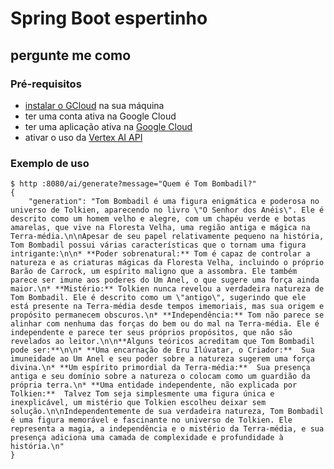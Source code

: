 # Spring Boot espertinho

## pergunte me como 

### Pré-requisitos

* [instalar o GCloud](https://cloud.google.com/sdk/docs/install) na sua máquina
* ter uma conta ativa na Google Cloud
* ter uma aplicação ativa na [Google Cloud](https://console.cloud.google.com/cloud-resource-manager) 
* ativar o uso da [Vertex AI API](https://console.developers.google.com/apis/api/aiplatform.googleapis.com/overview)

### Exemplo de uso

```
$ http :8080/ai/generate?message="Quem é Tom Bombadil?"
{
    "generation": "Tom Bombadil é uma figura enigmática e poderosa no universo de Tolkien, aparecendo no livro \"O Senhor dos Anéis\". Ele é descrito como um homem velho e alegre, com um chapéu verde e botas amarelas, que vive na Floresta Velha, uma região antiga e mágica na Terra-média.\n\nApesar de seu papel relativamente pequeno na história, Tom Bombadil possui várias características que o tornam uma figura intrigante:\n\n* **Poder sobrenatural:** Tom é capaz de controlar a natureza e as criaturas mágicas da Floresta Velha, incluindo o próprio Barão de Carrock, um espírito maligno que a assombra. Ele também parece ser imune aos poderes do Um Anel, o que sugere uma força ainda maior.\n* **Mistério:** Tolkien nunca revelou a verdadeira natureza de Tom Bombadil. Ele é descrito como um \"antigo\", sugerindo que ele está presente na Terra-média desde tempos imemoriais, mas sua origem e propósito permanecem obscuros.\n* **Independência:** Tom não parece se alinhar com nenhuma das forças do bem ou do mal na Terra-média. Ele é independente e parece ter seus próprios propósitos, que não são revelados ao leitor.\n\n**Alguns teóricos acreditam que Tom Bombadil pode ser:**\n\n* **Uma encarnação de Eru Ilúvatar, o Criador:**  Sua imuneidade ao Um Anel e seu poder sobre a natureza sugerem uma força divina.\n* **Um espírito primordial da Terra-média:**  Sua presença antiga e seu domínio sobre a natureza o colocam como um guardião da própria terra.\n* **Uma entidade independente, não explicada por Tolkien:**  Talvez Tom seja simplesmente uma figura única e inexplicável, um mistério que Tolkien escolheu deixar sem solução.\n\nIndependentemente de sua verdadeira natureza, Tom Bombadil é uma figura memorável e fascinante no universo de Tolkien. Ele representa a magia, a independência e o mistério da Terra-média, e sua presença adiciona uma camada de complexidade e profundidade à história.\n"
}
```